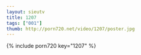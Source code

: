 ```yaml
--- 
layout: sieutv
title: 1207
tags: ["001"]
thumb: http://porn720.net/video/1207/poster.jpg
---
```

{% include porn720 key="1207" %} 
